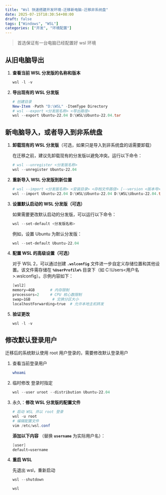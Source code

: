```yaml
---
title: "Wsl 快速搭建开发环境-迁移新电脑-迁移非系统盘"
date: 2025-07-15T18:30:54+08:00
draft: false
tags: ["Windows", "WSL"]
categories: ["开发", "环境配置"]
---
```



<!--more-->

> 首选保证有一台电脑已经配置好 wsl 环境

## 从旧电脑导出

1. **查看当前 WSL 分发版的名称和版本**
    
    ```powershell
    wsl -l -v
    ```
    
2. **导出现有的 WSL 分发版**
    
    ```powershell
    # 创建目录
    New-Item -Path "D:\WSL" -ItemType Directory
    # wsl --export <分发版名称> <导出路径>
    wsl --export Ubuntu-22.04 D:\WSL\Ubuntu-22.04.tar
    ```

## 新电脑导入，或者导入到非系统盘
    
1. **卸载现有的 WSL 分发版**（可选，如果只是导入到非系统盘的话需要卸载）
    
    在迁移之前，建议先卸载现有的分发版以避免冲突。运行以下命令：
    
    ```powershell
    # wsl --unregister <分发版名称>
    wsl --unregister Ubuntu-22.04
    ```
    
2. **重新导入 WSL 分发版到新位置**
    
    ```powershell
    # wsl --import <分发版名称> <安装目录> <存档文件路径> [--version <版本号>]
    wsl --import Ubuntu-22.04 D:\WSL\Ubuntu-22.04 D:\WSL\Ubuntu-22.04.tar --version 2
    ```
    
3. **设置默认启动的 WSL 分发版（可选）**
    
    如果需要更改默认启动的分发版，可以运行以下命令：
    
    ```powershell
    wsl --set-default <分发版名称>
    ```
    
    例如，设置 Ubuntu 为默认分发版：
    
    ```powershell
    wsl --set-default Ubuntu-22.04
    ```
    
4. **配置 WSL 的高级设置（可选）**
    
    对于 WSL 2，可以通过创建 **`.wslconfig`** 文件进一步自定义存储位置和其他设置。该文件需存储在 **`%UserProfile%`** 目录下（如 C:\Users<用户名>.wslconfig）。示例内容如下：
    
    ```powershell
    [wsl2]
    memory=4GB       # 内存限制
    processors=2     # CPU 核心数限制
    swap=1GB          # 交换分区大小
    localhostForwarding=true  # 允许本地主机转发
    ```
    
5. **验证更改**
    
    ```powershell
    wsl -l -v
    ```
    

## 修改默认登录用户

迁移后的系统默认使用 root 用户登录的，需要修改默认登录用户

1. 查看当前登录用户
    
    ```bash
    whoami
    ```
    
2. 临时修改
    登录时指定
    
    ```powershell
    wsl --user uroot --distribution Ubuntu-22.04
    ```
    
3. 永久：**修改 WSL 分发版的配置文件**
    
    ```powershell
    # 启动 WSL 并以 root 登录 
    wsl -u root
    # 编辑配置文件
    vim /etc/wsl.conf
    ```
    
    **添加以下内容** （替换 **`username`** 为实际用户名）：
    
    ```powershell
    [user]
    default=username
    ```
    
4. **重启 WSL**
    
    先退出 wsl，重新启动
    
    ```powershell
    wsl --shutdown
    
    wsl
    ```


